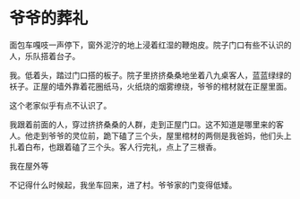 # 爷爷的葬礼

面包车嘎吱一声停下，窗外泥泞的地上浸着红湿的鞭炮皮。院子门口有些不认识的人，乐队搭着台子。

我。低着头，踏过门口搭的板子。院子里挤挤桑桑地坐着八九桌客人，蓝蓝绿绿的袄子。正屋的墙外靠着花圈纸马，火纸烧的烟雾缭绕，爷爷的棺材就在正屋里面。

这个老家似乎有点不认识了。

我跟着前面的人，穿过挤挤桑桑的人群，走到正屋门口。这不知道是哪里来的客人。他走到爷爷的灵位前，跪下磕了三个头，屋里棺材的两侧是我爸妈，他们头上扎着白布，也跟着磕了三个头。客人行完礼，点上了三根香。

我在屋外等


不记得什么时候起，我坐车回来，进了村。爷爷家的门变得低矮。




